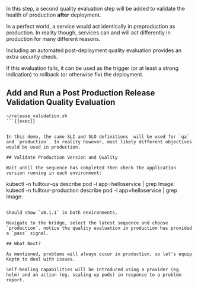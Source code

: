 In this step, a second quality evaluation step will be added to validate the health of production **after** deployment.

In a perfect world, a service would act identically in preproduction as production. In reality though, services can and will act differently in production for many different reasons.

Including an automated post-deployment quality evaluation provides an extra security check.

If this evaluation fails, it can be used as the trigger (or at least a strong indication) to rollback (or otherwise fix) the deployment.

## Add and Run a Post Production Release Validation Quality Evaluation

```
~/release_validation.sh
```{{exec}}


In this demo, the same SLI and SLO definitions  will be used for `qa` and `production`. In reality however, most likely different objectives would be used in production.

## Validate Production Version and Quality

Wait until the sequence has completed then check the application version running in each environment:

```
kubectl -n fulltour-qa describe pod -l app=helloservice | grep Image:
kubectl -n fulltour-production describe pod -l app=helloservice | grep Image:
```{{exec}}

Should show `v0.1.1` in both environments.

Navigate to the bridge, select the latest sequence and choose `production`. notice the quality evaluation in production has provided a `pass` signal.

## What Next?

As mentioned, problems will always occur in production, so let's equip Keptn to deal with issues.

Self-healing capabilities will be introduced using a provider (eg. helm) and an action (eg. scaling up pods) in response to a problem report.
